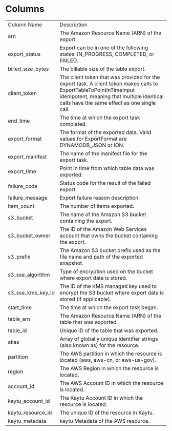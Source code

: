 # Columns  

<table>
	<tr><td>Column Name</td><td>Description</td></tr>
	<tr><td>arn</td><td>The Amazon Resource Name (ARN) of the export.</td></tr>
	<tr><td>export_status</td><td>Export can be in one of the following states: IN_PROGRESS, COMPLETED, or FAILED.</td></tr>
	<tr><td>billed_size_bytes</td><td>The billable size of the table export.</td></tr>
	<tr><td>client_token</td><td>The client token that was provided for the export task. A client token makes calls to ExportTableToPointInTimeInput idempotent, meaning that multiple identical calls have the same effect as one single call.</td></tr>
	<tr><td>end_time</td><td>The time at which the export task completed.</td></tr>
	<tr><td>export_format</td><td>The format of the exported data. Valid values for ExportFormat are DYNAMODB_JSON or ION.</td></tr>
	<tr><td>export_manifest</td><td>The name of the manifest file for the export task.</td></tr>
	<tr><td>export_time</td><td>Point in time from which table data was exported.</td></tr>
	<tr><td>failure_code</td><td>Status code for the result of the failed export.</td></tr>
	<tr><td>failure_message</td><td>Export failure reason description.</td></tr>
	<tr><td>item_count</td><td>The number of items exported.</td></tr>
	<tr><td>s3_bucket</td><td>The name of the Amazon S3 bucket containing the export.</td></tr>
	<tr><td>s3_bucket_owner</td><td>The ID of the Amazon Web Services account that owns the bucket containing the export.</td></tr>
	<tr><td>s3_prefix</td><td>The Amazon S3 bucket prefix used as the file name and path of the exported snapshot.</td></tr>
	<tr><td>s3_sse_algorithm</td><td>Type of encryption used on the bucket where export data is stored.</td></tr>
	<tr><td>s3_sse_kms_key_id</td><td>The ID of the KMS managed key used to encrypt the S3 bucket where export data is stored (if applicable).</td></tr>
	<tr><td>start_time</td><td>The time at which the export task began.</td></tr>
	<tr><td>table_arn</td><td>The Amazon Resource Name (ARN) of the table that was exported.</td></tr>
	<tr><td>table_id</td><td>Unique ID of the table that was exported.</td></tr>
	<tr><td>akas</td><td>Array of globally unique identifier strings (also known as) for the resource.</td></tr>
	<tr><td>partition</td><td>The AWS partition in which the resource is located (aws, aws-cn, or aws-us-gov).</td></tr>
	<tr><td>region</td><td>The AWS Region in which the resource is located.</td></tr>
	<tr><td>account_id</td><td>The AWS Account ID in which the resource is located.</td></tr>
	<tr><td>kaytu_account_id</td><td>The Kaytu Account ID in which the resource is located.</td></tr>
	<tr><td>kaytu_resource_id</td><td>The unique ID of the resource in Kaytu.</td></tr>
	<tr><td>kaytu_metadata</td><td>kaytu Metadata of the AWS resource.</td></tr>
</table>